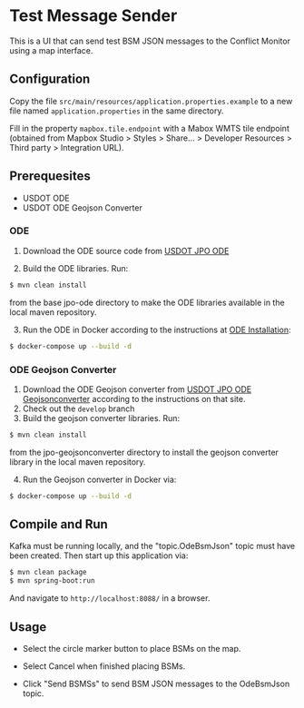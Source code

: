 # Test Message Sender

This is a UI that can send test BSM JSON messages to the Conflict Monitor using a map interface.

## Configuration

Copy the file `src/main/resources/application.properties.example` to a new file named `application.properties` in the same directory.

Fill in the property `mapbox.tile.endpoint` with a Mabox WMTS tile endpoint (obtained from Mapbox Studio > Styles > Share... > Developer Resources > Third party > Integration URL).

## Prerequesites
* USDOT ODE
* USDOT ODE Geojson Converter

### ODE

1) Download the ODE source code from [USDOT JPO ODE](https://github.com/usdot-jpo-ode/jpo-ode)

2) Build the ODE libraries. Run:

```bash
$ mvn clean install
```

from the base jpo-ode directory to make the ODE libraries available in the local maven repository.

3) Run the ODE in Docker according to the instructions at [ODE Installation](https://github.com/usdot-jpo-ode/jpo-ode#installation):
```bash
$ docker-compose up --build -d
```

### ODE Geojson Converter

1) Download the ODE Geojson converter from [USDOT JPO ODE Geojsonconverter](https://github.com/usdot-jpo-ode/jpo-geojsonconverter) according to the instructions on that site.
2) Check out the `develop` branch
3) Build the geojson converter libraries.  Run:
```bash
$ mvn clean install
```
from the jpo-geojsonconverter directory to install the geojson converter library in the local maven repository.

4) Run the Geojson converter in Docker via:
```bash
$ docker-compose up --build -d
```

## Compile and Run

Kafka must be running locally, and the "topic.OdeBsmJson" topic must have been created.  Then start up this application via:

```bash
$ mvn clean package
$ mvn spring-boot:run
```

And navigate to `http://localhost:8088/` in a browser.

## Usage

* Select the circle marker button to place BSMs on the map.  

* Select Cancel when finished placing BSMs.

* Click "Send BSMSs" to send BSM JSON messages to the OdeBsmJson topic.



